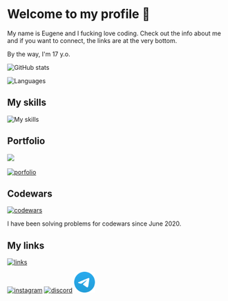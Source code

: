 

# Welcome to my profile 👋

My name is Eugene and I fucking love coding. Check out the info about me and if you want to connect, the links are at the very bottom.

By the way, I'm 17 y.o.

![GitHub stats](https://github-readme-stats.vercel.app/api?username=ParzivalEugene&show_icons=true&bg_color=30,e96443,904e95&title_color=fff&text_color=fff&icon_color=fff&hide_border=true&count_private=true)

![Languages](https://github-readme-stats.vercel.app/api/top-langs/?username=ParzivalEugene&layout=compact&count_private=true&bg_color=30,e96443,904e95&title_color=fff&text_color=fff&icon_color=fff&hide_border=true)

## My skills

![My skills](https://skillicons.dev/icons?i=ts,js,md,html,css,sass,figma,tailwind,styledcomponents,nodejs,react,next,express,docker,py,fastapi,django,prisma,postgres,mongo,git&theme=dark&perline=7)

## Portfolio

<img src="https://avatars.githubusercontent.com/u/60107488?v=4" width="204">

[![porfolio](https://img.shields.io/badge/michkoff-portfolio-blueviolet?style=for-the-badge&logo=chainlink)](https://www.michkoff.com)

## Codewars 

[![codewars](https://www.codewars.com/users/ParzivalEugene/badges/large)](https://www.codewars.com/users/ParzivalEugene)

I have been solving problems for codewars since June 2020.

## My links

[![links](https://img.shields.io/badge/michkoff-links-blueviolet?style=for-the-badge&logo=chainlink)](https://links.michkoff.com)

[![instagram](https://skillicons.dev/icons?i=instagram&theme=dark)](https://www.instagram.com/_parzival.eugene_/)
[![discord](https://skillicons.dev/icons?i=discord&theme=dark)](https://discordapp.com/users/414105456907386886)
[<img src="telegram.png" width="48">](https://t.me/parzival_eugene)
